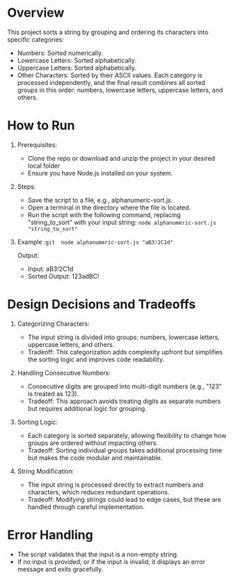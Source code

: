 # Overview

This project sorts a string by grouping and ordering its characters into specific categories:

- Numbers: Sorted numerically.
- Lowercase Letters: Sorted alphabetically.
- Uppercase Letters: Sorted alphabetically.
- Other Characters: Sorted by their ASCII values.
Each category is processed independently, and the final result combines all sorted groups in this order: numbers, lowercase letters, uppercase letters, and others.


# How to Run

1. Prerequisites:
    - Clone the repo or download and unzip the project in your desired local folder
    - Ensure you have Node.js installed on your system.
2. Steps:
    - Save the script to a file, e.g., alphanumeric-sort.js.
    - Open a terminal in the directory where the file is located.
    - Run the script with the following command, replacing "string_to_sort" with your input string:
           ``` node alphanumeric-sort.js "string_to_sort" ```
3. Example :```git  node alphanumeric-sort.js "aB3!2C1d" ```

    Output:   
    - Input: aB3!2C1d  
    - Sorted Output: 123adBC!


# Design Decisions and Tradeoffs

1. Categorizing Characters:

    - The input string is divided into groups: numbers, lowercase letters, uppercase letters, and others.
    - Tradeoff: This categorization adds complexity upfront but simplifies the sorting logic and improves code readability.

2. Handling Consecutive Numbers:

    - Consecutive digits are grouped into multi-digit numbers (e.g., "123" is treated as 123).
    - Tradeoff: This approach avoids treating digits as separate numbers but requires additional logic for grouping.

3. Sorting Logic:

    - Each category is sorted separately, allowing flexibility to change how groups are ordered without impacting others.
    - Tradeoff: Sorting individual groups takes additional processing time but makes the code modular and maintainable.

4. String Modification:

    - The input string is processed directly to extract numbers and characters, which reduces redundant operations.
    - Tradeoff: Modifying strings could lead to edge cases, but these are handled through careful implementation.

# Error Handling
- The script validates that the input is a non-empty string.
- If no input is provided, or if the input is invalid, it displays an error message and exits gracefully.
